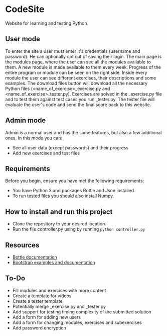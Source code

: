 # CodeSite
Website for learning and testing Python.

## User mode
To enter the site a user must enter it's credentials (username and password). He can optionally opt out of saving their login. The main page is the modules page, where the user can see all the modules available to them. A new module is made available to them every week. Progress of the entire program or module can be seen on the right side. Inside every module the user can see different exercises, their descriptions and some examples. The download files button will download all the necessary Python files (<name_of_exercise>_exercise.py and <name_of_exercise>_tester.py). Exercises are solved in the _exercise.py file and to test them against test cases you run _tester.py. The tester file will evaluate the user's code and send the final score back to this website.

## Admin mode
Admin is a normal user and has the same features, but also a few additional ones. In this mode you can:
* See all user data (except passwords) and their progress
* Add new exercises and test files

## Requirements
Before you begin, ensure you have met the following requirements:
* You have Python 3 and packages Bottle and Json installed.
* To run tested files you should also install Numpy.

## How to install and run this project
* Clone the repository to your desired location.
* Run the file controller.py using by running `python controller.py`

## Resources
* [Bottle documentation](https://bottlepy.org/docs/dev/index.html)
* [Bootstrap examples and documentation](https://getbootstrap.com/docs/5.0/getting-started/introduction/)

## To-Do
* Fill modules and exercises with more content
* Create a template for videos
* Create a tester template
* Potentially merge _exercise.py and _tester.py
* Add support for testing timing complexity of the submitted solution
* Add a form for adding new users
* Add a form for changing modules, exercises and subexercises
* Add password encryption